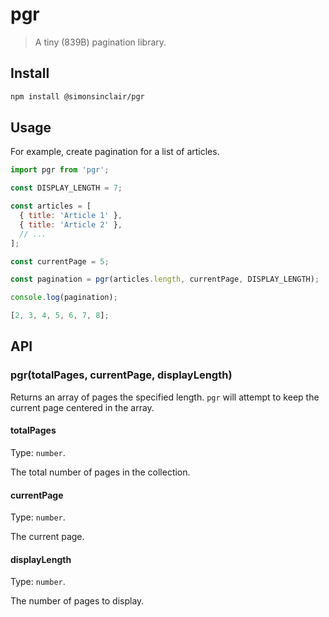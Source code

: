 # pgr

> A tiny (839B) pagination library.

## Install

```sh
npm install @simonsinclair/pgr
```

## Usage

For example, create pagination for a list of articles.

```js
import pgr from 'pgr';

const DISPLAY_LENGTH = 7;

const articles = [
  { title: 'Article 1' },
  { title: 'Article 2' },
  // ...
];

const currentPage = 5;

const pagination = pgr(articles.length, currentPage, DISPLAY_LENGTH);

console.log(pagination);
```

```js
[2, 3, 4, 5, 6, 7, 8];
```

## API

### pgr(totalPages, currentPage, displayLength)

Returns an array of pages the specified length. `pgr` will attempt to keep the current page centered in the array.

#### totalPages

Type: `number`.

The total number of pages in the collection.

#### currentPage

Type: `number`.

The current page.

#### displayLength

Type: `number`.

The number of pages to display.
